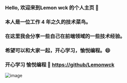 ### Hello, 欢迎来到Lemon wck 的个人主页 👋
### 本人是一位工作 4 年之久的技术菜鸟。
### 在这里我会分享一些自己在前端领域的一些技术经验。
### 希望可以和大家一起，开心学习，愉悦编程。😄

### 开心学习 愉悦编程 🔭 [https://github/Lemonwck](https://github.com/Lemonwck)

![image](./image/Lemon_wck.png)